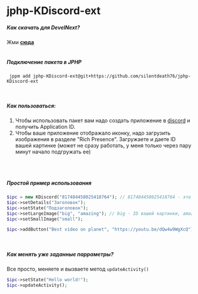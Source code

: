 # jphp-KDiscord-ext

##### Как скачать для DevelNext?
Жми **[сюда](https://github.com/silentdeath76/jphp-KDiscord-ext/releases/latest)**
<br>
<br>
##### Подключение пакета в JPHP
```
 jppm add jphp-KDiscord-ext@git+https://github.com/silentdeath76/jphp-KDiscord-ext
```
<br>

##### Как пользоваться:
1. Чтобы использовать пакет вам надо создать приложение в [discord](https://discord.com/developers/applications) и получить Application ID.
2. Чтобы ваше приложение отображало иконку, надо загрузить изображения в разделе "Rich Presence". Загружаете и даете ID вашей картинке (может не сразу работать, у меня только через пару минут начало подгружать ее)

<br>
<br>

##### Простой пример использования
```php
$ipc = new KDiscord("817484458025418764"); // 817484458025418764 - это APPLICATION ID
$ipc->setDetails("Заголовок");
$ipc->setState("Подзаголовок");
$ipc->setLargeImage("big", "amazing"); // big - ID вашей картинки, amazing - подсказка при наведении на нее
$ipc->setSmallImage("small");

$ipc->addButton("Best video on planet", "https://youtu.be/dQw4w9WgXcQ");
```
<br>

##### Как менять уже заданные парраметры?
Все просто, меняете и вызваете метод `updateActivity()`

```php
$ipc->setState("Hello world!");
$ipc->updateActivity();
```